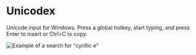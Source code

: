 # Unicodex

Unicode input for Windows.  Press a global hotkey, start typing, and press Enter to insert or Ctrl+C to copy.

![Example of a search for "cyrillic e"](https://garcia.sh/unicodex/images/main-window-example.png)

